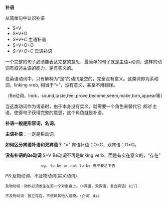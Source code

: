 **补语**

从简单句中认识补语

* S+V
* S+V+O
* *S+V+C* 主语补语
* S+V+O+O
* *S+V+O+C* 宾语补语

一个完整的句子必须能表达完整的意思，最简单的句子就是主语+动词。这样的动词有叙述主语的能力，是有实义的。 

在英语动词中，只有解释为“是”的动词是空的，完全没有意义。这类词即为系动词，linking vreb, 相当于“=”，没有意义，甚至不用翻译。 

（Be动词，look，sound,taste,feel,prove,become,seem,make,turn,appear等）

当这类动词作为谓语时，由于本身没有实义，就需要一个角色来替代它 *叙述* 主语，使得句子获得完整的意思，这个角色就是补语。

**补语一般是形容词，名词。**

**主语补语**：一定是系动词。

**如何区分宾语补语和双宾语？** “=” 宾语补语：O=C，双宾语：O≠O。

**没有补语的Be动词** S+V Be动词不再是linking verb，而是有实在意义的，“存在”

                    eg. to be or not to be 要不要活下去
                    
*PS*:及物动词，不及物动词(实义动词）

    及物动词：动作必须发生在另一个对象身上。（+宾语，双宾语，复合宾语）kill
    
    不及物动词：独立存在，不依赖其他人或物。（介词）die
